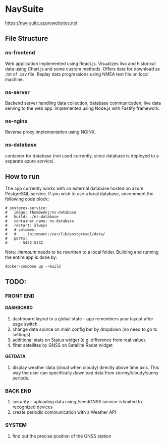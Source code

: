 # NavSuite
https://nav-suite.azurewebsites.net


## File Structure
### ns-frontend
Web application implemented using React.js. Visualizes liva and historical data using Chart.js and some custom methods. Offers data for download as .txt of .csv file. Replay data progressions using NMEA text file on local machine.

### ns-server
Backend server handling data collection, database communication, live data serving to the web app. Implemented using Node.js with
Fastify framework.

### ns-nginx
Reverse proxy implementation using NGINX.

### ns-database
container for database (not used currently, since database is deployed to a separate azure service).

## How to run
The app currently works with an external database hosted on azure PostgreSQL service. If you wish to use a local database, uncomment the following code block:

    # postgres-service:
    #   image: thombedej/ns-database
    #   build: ./ns-database
    #   container_name: ns-database
    #   restart: always
    #   # volumes:
    #   #   - initmount:/var/lib/postgresql/data/
    #   ports:
    #     - 5432:5432

Note: *initmount* needs to be rewritten to a local folder.
Building and running the entire app is done by:

    docker-compose up --build


## TODO:

### FRONT END
#### DASHBOARD
1. dashboard layout to a global state - app remembers your layout after page switch.
2. change data source on main config bar by dropdown (no need to go to settings).
3. additional stats on Status widget (e.g. difference from real value).
4. filter satellites by GNSS on Satellite Radar widget

#### GETDATA
1. display weather data (cloud when cloudy) directly above time axis. This way the user can specifically download data from stormy/cloudy/sunny periods.

### BACK END
1. security - uploading data using /sendGNSS service is limited to recognized devices
2. create periodic communication with a Weather API

### SYSTEM
1. find out the precise position of the GNSS station